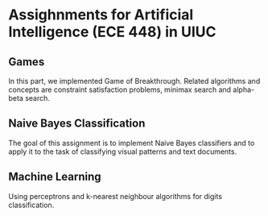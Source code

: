 # Assighnments for Artificial Intelligence (ECE 448) in UIUC
## Games
In this part, we implemented Game of Breakthrough. Related algorithms and concepts are constraint satisfaction problems, minimax search and alpha-beta search.
## Naive Bayes Classification
The goal of this assignment is to implement Naive Bayes classifiers and to apply it to the task of classifying visual patterns and text documents. 
## Machine Learning
Using perceptrons and k-nearest neighbour algorithms for digits classification.
